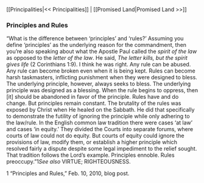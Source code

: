 [[Principalities|<< Principalities]]  |  [[Promised Land|Promised Land >>]]

### Principles and Rules
“What is the difference between ‘principles’ and ‘rules?’ Assuming you define ‘principles’ as the underlying reason for the commandment, then you’re also speaking about what the Apostle Paul called the *spirit of the law* as opposed to the *letter of the law*. He said, *The letter kills, but the spirit gives life* (2 Corinthians 1:9). I think he was right. Any rule can be abused. Any rule can become broken even when it is being kept. Rules can become harsh taskmasters, inflicting punishment when they were designed to bless. The underlying principle, however, always seeks to bless. The underlying principle was designed as a blessing. When the rule begins to oppress, then [it] should be abandoned in favor of the principle. Rules have and do change. But principles remain constant. The brutality of the rules was exposed by Christ when He healed on the Sabbath. He did that specifically to demonstrate the futility of ignoring the principle while only adhering to the law/rule. In the English common law tradition there were cases ‘at law’ and cases ‘in equity.’ They divided the Courts into separate forums, where courts of law could not do equity. But courts of equity could ignore the provisions of law, modify them, or establish a higher principle which resolved fairly a dispute despite some legal impediment to the relief sought. That tradition follows the Lord’s example. Principles ennoble. Rules preoccupy.”1*See also* VIRTUE; RIGHTEOUSNESS.



1 “Principles and Rules,” Feb. 10, 2010, blog post.
